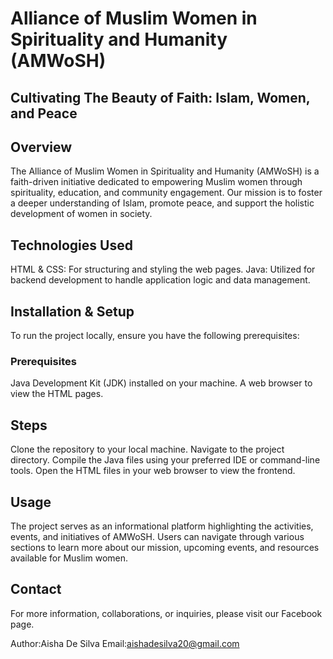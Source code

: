 # Alliance of Muslim Women in Spirituality and Humanity (AMWoSH)

## Cultivating The Beauty of Faith: Islam, Women, and Peace

## Overview
The Alliance of Muslim Women in Spirituality and Humanity (AMWoSH) is a faith-driven initiative dedicated to empowering Muslim women through spirituality, education, and community engagement. Our mission is to foster a deeper understanding of Islam, promote peace, and support the holistic development of women in society.

## Technologies Used
HTML & CSS: For structuring and styling the web pages.
Java: Utilized for backend development to handle application logic and data management.

## Installation & Setup
To run the project locally, ensure you have the following prerequisites:

### Prerequisites
Java Development Kit (JDK) installed on your machine.
A web browser to view the HTML pages.

## Steps
Clone the repository to your local machine.
Navigate to the project directory.
Compile the Java files using your preferred IDE or command-line tools.
Open the HTML files in your web browser to view the frontend.

## Usage
The project serves as an informational platform highlighting the activities, events, and initiatives of AMWoSH. Users can navigate through various sections to learn more about our mission, upcoming events, and resources available for Muslim women.

## Contact
For more information, collaborations, or inquiries, please visit our Facebook page.

Author:Aisha De Silva
Email:aishadesilva20@gmail.com
